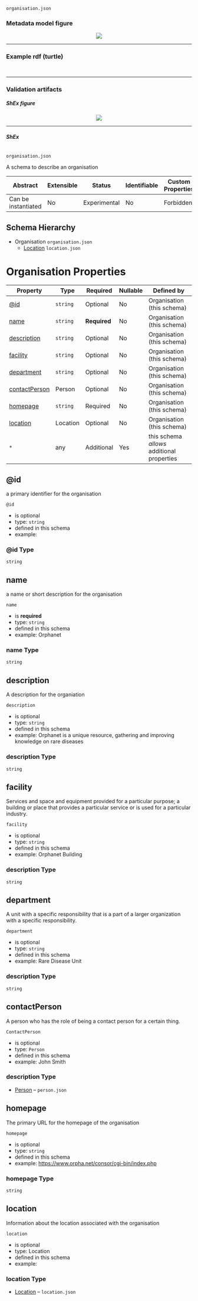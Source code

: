 ```
organisation.json
```

### Metadata model figure

<p align="center"> 
    <a href="../images/turtle/dataset.png" target="_blank">
        <img src="../images/turtle/resource.png"> 
    </a>
</p>


***

### Example rdf (turtle)

```ttl


```

***

### Validation artifacts

##### ShEx figure

<p align="center"> 
    <a href="../images/shex/dataset.png" target="_blank">
        <img src="../images/shex/resource.png"> 
    </a>
</p>

***
##### ShEx

``` ShEx

```






```
organisation.json
```

A schema to describe an organisation

| Abstract            | Extensible | Status       | Identifiable | Custom Properties | Additional Properties | Defined In                             |
| ------------------- | ---------- | ------------ | ------------ | ----------------- | --------------------- | -------------------------------------- |
| Can be instantiated | No         | Experimental | No           | Forbidden         | Permitted             | [organisation.json](https://github.com/ejp-rd-vp/ejprd-vp_metadata-schemas_implementation/blob/main/json_schema/organisation.json) |

## Schema Hierarchy

- Organisation `organisation.json`
    - [Location](location.md) `location.json`

# Organisation Properties

| Property                    | Type     | Required     | Nullable | Defined by                                 |
| --------------------------- | -------- | ------------ | -------- | ------------------------------------------ |
| [@id](#id)                  | `string` | Optional     | No       | Organisation (this schema)                 |
| [name](#name)               | `string` | **Required** | No       | Organisation (this schema)                 |
| [description](#description) | `string` | Optional     | No       | Organisation (this schema)                 |
| [facility](#facility)       | `string` | Optional     | No       | Organisation (this schema)                 |
| [department](#department)   | `string` | Optional     | No       | Organisation (this schema)                 |
| [contactPerson](#contactPerson)       | Person | Optional     | No       | Organisation (this schema)                 |
| [homepage](#homepage)       | `string` | Required     | No       | Organisation (this schema)                 |
| [location](#location)       | Location | Optional     | No       | Organisation (this schema)                 |
| `*`                         | any      | Additional   | Yes      | this schema _allows_ additional properties |

## @id

a primary identifier for the organisation

`@id`

- is optional
- type: `string`
- defined in this schema
- example:

### @id Type

`string`

## name

a name or short description for the organisation

`name`

- is **required**
- type: `string`
- defined in this schema
- example: Orphanet

### name Type

`string`



## description

A description for the organiation

`description`

- is optional
- type: `string`
- defined in this schema
- example: Orphanet is a unique resource, gathering and improving knowledge on rare diseases

### description Type

`string`


## facility

Services and space and equipment provided for a particular purpose; a building or place that provides a particular service or is used for a particular industry.

`facility`

- is optional
- type: `string`
- defined in this schema
- example: Orphanet Building

### description Type

`string`


## department

A unit with a specific responsibility that is a part of a larger organization with a specific responsibility.

`department`

- is optional
- type: `string`
- defined in this schema
- example: Rare Disease Unit

### description Type

`string`


## contactPerson

A person who has the role of being a contact person for a certain thing.

`ContactPerson`

- is optional
- type: `Person`
- defined in this schema
- example: John Smith

### description Type

- [Person](person.md) – `person.json`


## homepage

The primary URL for the homepage of the organisation

`homepage`

- is optional
- type: `string`
- defined in this schema
- example: https://www.orpha.net/consor/cgi-bin/index.php

### homepage Type

`string`

## location

Information about the location associated with the organisation

`location`

- is optional
- type: Location
- defined in this schema
- example:

### location Type

- [Location](location.md) – `location.json`
